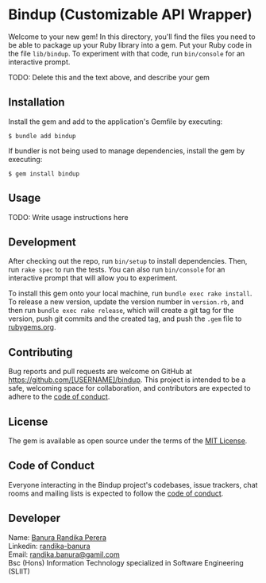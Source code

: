 # Bindup (Customizable API Wrapper)

Welcome to your new gem! In this directory, you'll find the files you need to be able to package up your Ruby library into a gem. Put your Ruby code in the file `lib/bindup`. To experiment with that code, run `bin/console` for an interactive prompt.

TODO: Delete this and the text above, and describe your gem

## Installation

Install the gem and add to the application's Gemfile by executing:

    $ bundle add bindup

If bundler is not being used to manage dependencies, install the gem by executing:

    $ gem install bindup

## Usage

TODO: Write usage instructions here

## Development

After checking out the repo, run `bin/setup` to install dependencies. Then, run `rake spec` to run the tests. You can also run `bin/console` for an interactive prompt that will allow you to experiment.

To install this gem onto your local machine, run `bundle exec rake install`. To release a new version, update the version number in `version.rb`, and then run `bundle exec rake release`, which will create a git tag for the version, push git commits and the created tag, and push the `.gem` file to [rubygems.org](https://rubygems.org).

## Contributing

Bug reports and pull requests are welcome on GitHub at https://github.com/[USERNAME]/bindup. This project is intended to be a safe, welcoming space for collaboration, and contributors are expected to adhere to the [code of conduct](https://github.com/[USERNAME]/bindup/blob/master/CODE_OF_CONDUCT.md).

## License

The gem is available as open source under the terms of the [MIT License](https://opensource.org/licenses/MIT).

## Code of Conduct

Everyone interacting in the Bindup project's codebases, issue trackers, chat rooms and mailing lists is expected to follow the [code of conduct](https://github.com/[USERNAME]/bindup/blob/master/CODE_OF_CONDUCT.md).

## Developer

Name: [Banura Randika Perera](https://github.com/randikabanura) <br/>
Linkedin: [randika-banura](https://www.linkedin.com/in/randika-banura/) <br/>
Email: [randika.banura@gamil.com](mailto:randika.banura@gamil.com) <br/>
Bsc (Hons) Information Technology specialized in Software Engineering (SLIIT) <br/>